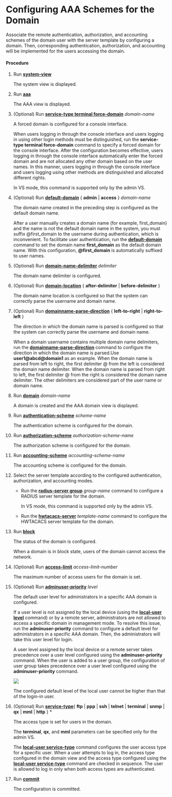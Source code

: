 Configuring AAA Schemes for the Domain
======================================

Associate the remote authentication, authorization, and accounting schemes of the domain user with the server template by configuring a domain. Then, corresponding authentication, authorization, and accounting will be implemented for the users accessing the domain.

#### Procedure

1. Run [**system-view**](cmdqueryname=system-view)
   
   
   
   The system view is displayed.
2. Run [**aaa**](cmdqueryname=aaa)
   
   
   
   The AAA view is displayed.
3. (Optional) Run [**service-type terminal force-domain**](cmdqueryname=service-type+terminal+force-domain) *domain-name*
   
   
   
   A forced domain is configured for a console interface.
   
   
   
   When users logging
   in through the console interface and users logging in using other
   login methods must be distinguished, run the **service-type
   terminal force-domain** command to specify a forced domain
   for the console interface. After the configuration becomes effective,
   users logging in through the console interface automatically enter
   the forced domain and are not allocated any other domain based on
   the user names. In this manner, users logging in through the console
   interface and users logging using other methods are distinguished
   and allocated different rights.
   
   In VS mode, this command is supported only by the admin VS.
4. (Optional) Run [**default-domain**](cmdqueryname=default-domain) { **admin** | **access** } *domain-name*
   
   
   
   The domain name created in the preceding step is configured as the default domain name.
   
   
   
   After a user manually creates a domain name (for example, first\_domain) and the name is not the default domain name in the system, you must suffix @first\_domain to the username during authentication, which is inconvenient. To facilitate user authentication, run the [**default-domain**](cmdqueryname=default-domain) command to set the domain name **first\_domain** as the default domain name. With this configuration, **@first\_domain** is automatically suffixed to user names.
5. (Optional) Run [**domain-name-delimiter**](cmdqueryname=domain-name-delimiter) *delimiter*
   
   
   
   The domain name delimiter is configured.
6. (Optional) Run [**domain-location**](cmdqueryname=domain-location) { **after-delimiter** | **before-delimiter** }
   
   
   
   The domain name location is configured so that the system can correctly parse the username and domain name.
7. (Optional) Run [**domainname-parse-direction**](cmdqueryname=domainname-parse-direction) { **left-to-right** | **right-to-left** }
   
   
   
   The direction in which the domain name is parsed is configured so that the system can correctly parse the username and domain name.
   
   
   
   When a domain username contains multiple domain name delimiters, run the [**domainname-parse-direction**](cmdqueryname=domainname-parse-direction) command to configure the direction in which the domain name is parsed.Use **user1@abcd@domain1** as an example. When the domain name is parsed from left to right, the first delimiter @ from the left is considered the domain name delimiter. When the domain name is parsed from right to left, the first delimiter @ from the right is considered the domain name delimiter. The other delimiters are considered part of the user name or domain name.
8. Run [**domain**](cmdqueryname=domain) *domain-name*
   
   
   
   A domain is created and the AAA domain view is displayed.
9. Run [**authentication-scheme**](cmdqueryname=authentication-scheme) *scheme-name*
   
   
   
   The authentication scheme is configured for the domain.
10. Run [**authorization-scheme**](cmdqueryname=authorization-scheme) *authorization-scheme-name*
    
    
    
    The authorization scheme is configured for the domain.
11. Run [**accounting-scheme**](cmdqueryname=accounting-scheme) *accounting-scheme-name*
    
    
    
    The accounting scheme is configured for the domain.
12. Select the server template according to the configured authentication, authorization, and accounting modes.
    
    
    * Run the [**radius-server group**](cmdqueryname=radius-server+group) *group-name* command to configure a RADIUS server template for the domain.
      
      In VS mode, this command is supported only by the admin VS.
    * Run the [**hwtacacs-server**](cmdqueryname=hwtacacs-server) *template-name* command to configure the HWTACACS server template for the domain.
13. Run [**block**](cmdqueryname=block)
    
    
    
    The status of the domain is configured.
    
    
    
    When a domain is in block state, users of the domain cannot access the network.
14. (Optional) Run [**access-limit**](cmdqueryname=access-limit) *access-limit-number*
    
    
    
    The maximum number of access users for the domain is set.
15. (Optional) Run [**adminuser-priority**](cmdqueryname=adminuser-priority) *level*
    
    
    
    The default user level for administrators in a specific AAA domain is configured.
    
    
    
    If a user level is not assigned by the local device (using the [**local-user level**](cmdqueryname=local-user+level) command) or by a remote server, administrators are not allowed to access a specific domain in management mode. To resolve this issue, run the **adminuser-priority** command to configure a default level for administrators in a specific AAA domain. Then, the administrators will take this user level for login.
    
    A user level assigned by the local device or a remote server takes precedence over a user level configured using the **adminuser-priority** command. When the user is added to a user group, the configuration of user group takes precedence over a user level configured using the **adminuser-priority** command.
    
    ![](../../../../public_sys-resources/note_3.0-en-us.png) 
    
    The configured default level of the local user cannot be higher than that of the login-in user.
16. (Optional) Run [**service-type**](cmdqueryname=service-type){ **ftp** | **ppp** | **ssh** | **telnet** | **terminal** | **snmp** | **qx** | **mml** | **http** } \*
    
    
    
    The access type is set for users in the domain.
    
    
    
    The **terminal**, **qx**, and **mml** parameters can be specified only for the admin VS.
    
    The [**local-user service-type**](cmdqueryname=local-user+service-type) command configures the user access type for a specific user. When a user attempts to log in, the access type configured in the domain view and the access type configured using the [**local-user service-type**](cmdqueryname=local-user+service-type) command are checked in sequence. The user is allowed to log in only when both access types are authenticated.
17. Run [**commit**](cmdqueryname=commit)
    
    
    
    The configuration is committed.